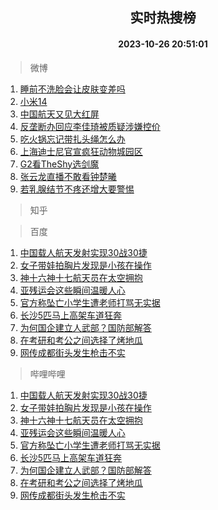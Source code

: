 <div align="center"><h2>实时热搜榜</h2><h4>2023-10-26 20:51:01</h4></div>

> 微博  

1. [睡前不洗脸会让皮肤变差吗](https://s.weibo.com/weibo?q=%23%E7%9D%A1%E5%89%8D%E4%B8%8D%E6%B4%97%E8%84%B8%E4%BC%9A%E8%AE%A9%E7%9A%AE%E8%82%A4%E5%8F%98%E5%B7%AE%E5%90%97%23&t=31&band_rank=1&Refer=top)<br />
2. [小米14](https://s.weibo.com/weibo?q=%E5%B0%8F%E7%B1%B314&t=31&band_rank=2&Refer=top)<br />
3. [中国航天又见大红屏](https://s.weibo.com/weibo?q=%23%E4%B8%AD%E5%9B%BD%E8%88%AA%E5%A4%A9%E5%8F%88%E8%A7%81%E5%A4%A7%E7%BA%A2%E5%B1%8F%23&t=31&band_rank=3&Refer=top)<br />
4. [反垄断办回应李佳琦被质疑涉嫌控价](https://s.weibo.com/weibo?q=%23%E5%8F%8D%E5%9E%84%E6%96%AD%E5%8A%9E%E5%9B%9E%E5%BA%94%E6%9D%8E%E4%BD%B3%E7%90%A6%E8%A2%AB%E8%B4%A8%E7%96%91%E6%B6%89%E5%AB%8C%E6%8E%A7%E4%BB%B7%23&t=31&band_rank=4&Refer=top)<br />
5. [吃火锅忘记带扎头绳怎么办](https://s.weibo.com/weibo?q=%E5%90%83%E7%81%AB%E9%94%85%E5%BF%98%E8%AE%B0%E5%B8%A6%E6%89%8E%E5%A4%B4%E7%BB%B3%E6%80%8E%E4%B9%88%E5%8A%9E&t=31&band_rank=5&Refer=top)<br />
6. [上海迪士尼官宣疯狂动物城园区](https://s.weibo.com/weibo?q=%23%E4%B8%8A%E6%B5%B7%E8%BF%AA%E5%A3%AB%E5%B0%BC%E5%AE%98%E5%AE%A3%E7%96%AF%E7%8B%82%E5%8A%A8%E7%89%A9%E5%9F%8E%E5%9B%AD%E5%8C%BA%23&t=31&band_rank=6&Refer=top)<br />
7. [G2看TheShy选剑魔](https://s.weibo.com/weibo?q=G2%E7%9C%8BTheShy%E9%80%89%E5%89%91%E9%AD%94&t=31&band_rank=7&Refer=top)<br />
8. [张云龙直播不敢看钟楚曦](https://s.weibo.com/weibo?q=%23%E5%BC%A0%E4%BA%91%E9%BE%99%E7%9B%B4%E6%92%AD%E4%B8%8D%E6%95%A2%E7%9C%8B%E9%92%9F%E6%A5%9A%E6%9B%A6%23&t=31&band_rank=8&Refer=top)<br />
9. [若乳腺结节不疼还增大要警惕](https://s.weibo.com/weibo?q=%23%E8%8B%A5%E4%B9%B3%E8%85%BA%E7%BB%93%E8%8A%82%E4%B8%8D%E7%96%BC%E8%BF%98%E5%A2%9E%E5%A4%A7%E8%A6%81%E8%AD%A6%E6%83%95%23&t=31&band_rank=9&Refer=top)<br />

> 知乎  


> 百度  

1. [中国载人航天发射实现30战30捷](https://www.baidu.com/s?wd=%E4%B8%AD%E5%9B%BD%E8%BD%BD%E4%BA%BA%E8%88%AA%E5%A4%A9%E5%8F%91%E5%B0%84%E5%AE%9E%E7%8E%B030%E6%88%9830%E6%8D%B7&sa=fyb_news&rsv_dl=fyb_news)<br />
2. [女子带娃拍胸片发现是小孩在操作](https://www.baidu.com/s?wd=%E5%A5%B3%E5%AD%90%E5%B8%A6%E5%A8%83%E6%8B%8D%E8%83%B8%E7%89%87%E5%8F%91%E7%8E%B0%E6%98%AF%E5%B0%8F%E5%AD%A9%E5%9C%A8%E6%93%8D%E4%BD%9C&sa=fyb_news&rsv_dl=fyb_news)<br />
3. [神十六神十七航天员在太空拥抱](https://www.baidu.com/s?wd=%E7%A5%9E%E5%8D%81%E5%85%AD%E7%A5%9E%E5%8D%81%E4%B8%83%E8%88%AA%E5%A4%A9%E5%91%98%E5%9C%A8%E5%A4%AA%E7%A9%BA%E6%8B%A5%E6%8A%B1&sa=fyb_news&rsv_dl=fyb_news)<br />
4. [亚残运会这些瞬间温暖人心](https://www.baidu.com/s?wd=%E4%BA%9A%E6%AE%8B%E8%BF%90%E4%BC%9A%E8%BF%99%E4%BA%9B%E7%9E%AC%E9%97%B4%E6%B8%A9%E6%9A%96%E4%BA%BA%E5%BF%83&sa=fyb_news&rsv_dl=fyb_news)<br />
5. [官方称坠亡小学生遭老师打骂无实据](https://www.baidu.com/s?wd=%E5%AE%98%E6%96%B9%E7%A7%B0%E5%9D%A0%E4%BA%A1%E5%B0%8F%E5%AD%A6%E7%94%9F%E9%81%AD%E8%80%81%E5%B8%88%E6%89%93%E9%AA%82%E6%97%A0%E5%AE%9E%E6%8D%AE&sa=fyb_news&rsv_dl=fyb_news)<br />
6. [长沙5匹马上高架车道狂奔](https://www.baidu.com/s?wd=%E9%95%BF%E6%B2%995%E5%8C%B9%E9%A9%AC%E4%B8%8A%E9%AB%98%E6%9E%B6%E8%BD%A6%E9%81%93%E7%8B%82%E5%A5%94&sa=fyb_news&rsv_dl=fyb_news)<br />
7. [为何国企建立人武部？国防部解答](https://www.baidu.com/s?wd=%E4%B8%BA%E4%BD%95%E5%9B%BD%E4%BC%81%E5%BB%BA%E7%AB%8B%E4%BA%BA%E6%AD%A6%E9%83%A8%EF%BC%9F%E5%9B%BD%E9%98%B2%E9%83%A8%E8%A7%A3%E7%AD%94&sa=fyb_news&rsv_dl=fyb_news)<br />
8. [在考研和考公之间选择了烤地瓜](https://www.baidu.com/s?wd=%E5%9C%A8%E8%80%83%E7%A0%94%E5%92%8C%E8%80%83%E5%85%AC%E4%B9%8B%E9%97%B4%E9%80%89%E6%8B%A9%E4%BA%86%E7%83%A4%E5%9C%B0%E7%93%9C&sa=fyb_news&rsv_dl=fyb_news)<br />
9. [网传成都街头发生枪击不实](https://www.baidu.com/s?wd=%E7%BD%91%E4%BC%A0%E6%88%90%E9%83%BD%E8%A1%97%E5%A4%B4%E5%8F%91%E7%94%9F%E6%9E%AA%E5%87%BB%E4%B8%8D%E5%AE%9E&sa=fyb_news&rsv_dl=fyb_news)<br />

> 哔哩哔哩  

1. [中国载人航天发射实现30战30捷](https://www.baidu.com/s?wd=%E4%B8%AD%E5%9B%BD%E8%BD%BD%E4%BA%BA%E8%88%AA%E5%A4%A9%E5%8F%91%E5%B0%84%E5%AE%9E%E7%8E%B030%E6%88%9830%E6%8D%B7&sa=fyb_news&rsv_dl=fyb_news)<br />
2. [女子带娃拍胸片发现是小孩在操作](https://www.baidu.com/s?wd=%E5%A5%B3%E5%AD%90%E5%B8%A6%E5%A8%83%E6%8B%8D%E8%83%B8%E7%89%87%E5%8F%91%E7%8E%B0%E6%98%AF%E5%B0%8F%E5%AD%A9%E5%9C%A8%E6%93%8D%E4%BD%9C&sa=fyb_news&rsv_dl=fyb_news)<br />
3. [神十六神十七航天员在太空拥抱](https://www.baidu.com/s?wd=%E7%A5%9E%E5%8D%81%E5%85%AD%E7%A5%9E%E5%8D%81%E4%B8%83%E8%88%AA%E5%A4%A9%E5%91%98%E5%9C%A8%E5%A4%AA%E7%A9%BA%E6%8B%A5%E6%8A%B1&sa=fyb_news&rsv_dl=fyb_news)<br />
4. [亚残运会这些瞬间温暖人心](https://www.baidu.com/s?wd=%E4%BA%9A%E6%AE%8B%E8%BF%90%E4%BC%9A%E8%BF%99%E4%BA%9B%E7%9E%AC%E9%97%B4%E6%B8%A9%E6%9A%96%E4%BA%BA%E5%BF%83&sa=fyb_news&rsv_dl=fyb_news)<br />
5. [官方称坠亡小学生遭老师打骂无实据](https://www.baidu.com/s?wd=%E5%AE%98%E6%96%B9%E7%A7%B0%E5%9D%A0%E4%BA%A1%E5%B0%8F%E5%AD%A6%E7%94%9F%E9%81%AD%E8%80%81%E5%B8%88%E6%89%93%E9%AA%82%E6%97%A0%E5%AE%9E%E6%8D%AE&sa=fyb_news&rsv_dl=fyb_news)<br />
6. [长沙5匹马上高架车道狂奔](https://www.baidu.com/s?wd=%E9%95%BF%E6%B2%995%E5%8C%B9%E9%A9%AC%E4%B8%8A%E9%AB%98%E6%9E%B6%E8%BD%A6%E9%81%93%E7%8B%82%E5%A5%94&sa=fyb_news&rsv_dl=fyb_news)<br />
7. [为何国企建立人武部？国防部解答](https://www.baidu.com/s?wd=%E4%B8%BA%E4%BD%95%E5%9B%BD%E4%BC%81%E5%BB%BA%E7%AB%8B%E4%BA%BA%E6%AD%A6%E9%83%A8%EF%BC%9F%E5%9B%BD%E9%98%B2%E9%83%A8%E8%A7%A3%E7%AD%94&sa=fyb_news&rsv_dl=fyb_news)<br />
8. [在考研和考公之间选择了烤地瓜](https://www.baidu.com/s?wd=%E5%9C%A8%E8%80%83%E7%A0%94%E5%92%8C%E8%80%83%E5%85%AC%E4%B9%8B%E9%97%B4%E9%80%89%E6%8B%A9%E4%BA%86%E7%83%A4%E5%9C%B0%E7%93%9C&sa=fyb_news&rsv_dl=fyb_news)<br />
9. [网传成都街头发生枪击不实](https://www.baidu.com/s?wd=%E7%BD%91%E4%BC%A0%E6%88%90%E9%83%BD%E8%A1%97%E5%A4%B4%E5%8F%91%E7%94%9F%E6%9E%AA%E5%87%BB%E4%B8%8D%E5%AE%9E&sa=fyb_news&rsv_dl=fyb_news)<br />
